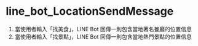 # line_bot_LocationSendMessage
1. 當使用者輸入「找美食」，LINE Bot 回傳一則包含當地著名餐廳的位置信息
2. 當使用者輸入「找景點」，LINE Bot 回傳一則包含當地熱門景點的位置信息
